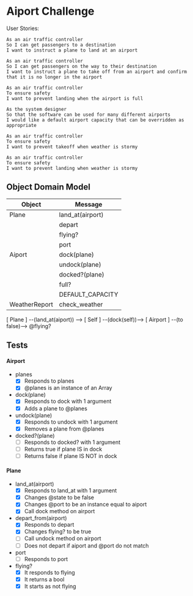 # Aiport Challenge

User Stories:
```
As an air traffic controller 
So I can get passengers to a destination 
I want to instruct a plane to land at an airport

As an air traffic controller 
So I can get passengers on the way to their destination 
I want to instruct a plane to take off from an airport and confirm that it is no longer in the airport

As an air traffic controller 
To ensure safety 
I want to prevent landing when the airport is full 

As the system designer
So that the software can be used for many different airports
I would like a default airport capacity that can be overridden as appropriate

As an air traffic controller 
To ensure safety 
I want to prevent takeoff when weather is stormy 

As an air traffic controller 
To ensure safety 
I want to prevent landing when weather is stormy 
```

## Object Domain Model

| Object | Message |
| ---   | --- |
| Plane | land_at(airport) |
| | depart  |
| | flying? |
| | port |
| Aiport | dock(plane) |
| | undock(plane) |
| |docked?(plane)    |
| | full? |
| | DEFAULT_CAPACITY |
| WeatherReport | check_weather |

[ Plane ] --(land_at(aiport)) --> [ Self ] --(dock(self))--> [ Airport ]
                                           --(to false)--> @flying?

## Tests

#### Airport
- planes
  - [x] Responds to planes
  - [x] @planes is an instance of an Array
- dock(plane)
  - [x] Responds to dock with 1 argument
  - [x] Adds a plane to @planes
- undock(plane)
  - [x] Responds to undock with 1 argument
  - [x] Removes a plane from @planes
- docked?(plane)
  - [ ] Responds to docked? with 1 argument
  - [ ] Returns true if plane IS in dock
  - [ ] Returns false if plane IS NOT in dock

#### Plane
- land_at(airport)
  - [x] Responds to land_at with 1 argument
  - [x] Changes @state to be false
  - [x] Changes @port to be an instance equal to aiport
  - [x] Call dock method on airport
- depart_from(airport)
  - [x] Responds to depart
  - [x] Changes flying? to be true
  - [ ] Call undock method on airport
  - [ ] Does not depart if aiport and @port do not match
- port
  - [ ] Responds to port
- flying?
  - [x] It responds to flying
  - [x] It returns a bool
  - [x] It starts as not flying
